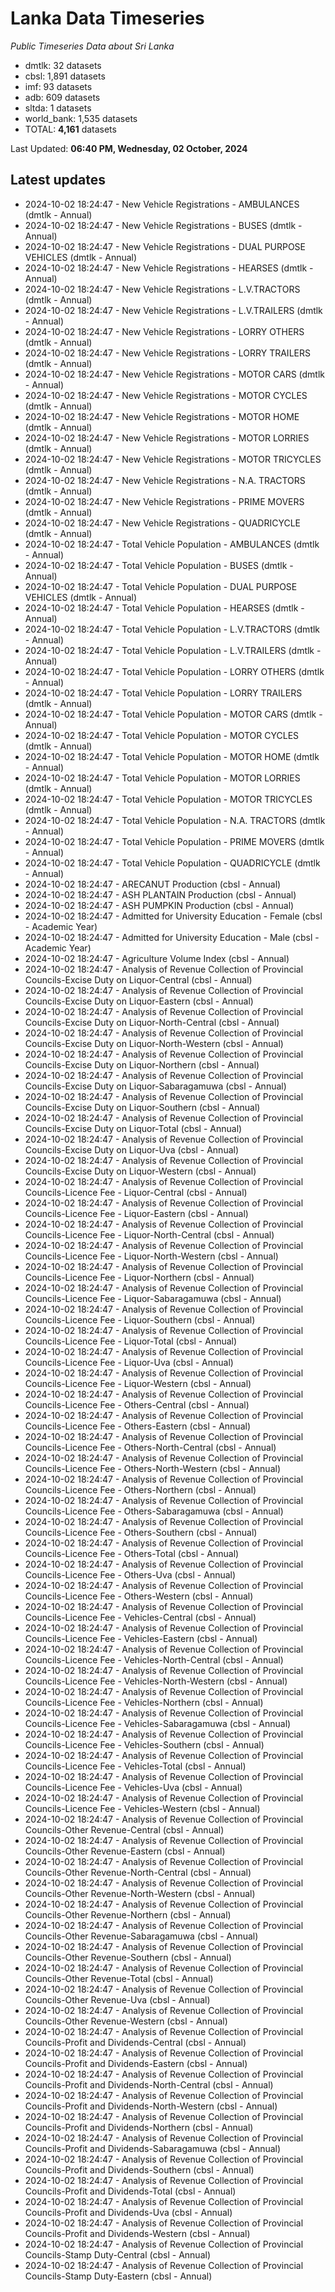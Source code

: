 # Lanka Data Timeseries
*Public Timeseries Data about Sri Lanka*

* dmtlk: 32 datasets
* cbsl: 1,891 datasets
* imf: 93 datasets
* adb: 609 datasets
* sltda: 1 datasets
* world_bank: 1,535 datasets
* TOTAL: **4,161** datasets

Last Updated: **06:40 PM, Wednesday, 02 October, 2024**

## Latest updates

* 2024-10-02 18:24:47 - New Vehicle Registrations - AMBULANCES (dmtlk - Annual)
* 2024-10-02 18:24:47 - New Vehicle Registrations - BUSES (dmtlk - Annual)
* 2024-10-02 18:24:47 - New Vehicle Registrations - DUAL PURPOSE VEHICLES (dmtlk - Annual)
* 2024-10-02 18:24:47 - New Vehicle Registrations - HEARSES (dmtlk - Annual)
* 2024-10-02 18:24:47 - New Vehicle Registrations - L.V.TRACTORS (dmtlk - Annual)
* 2024-10-02 18:24:47 - New Vehicle Registrations - L.V.TRAILERS (dmtlk - Annual)
* 2024-10-02 18:24:47 - New Vehicle Registrations - LORRY OTHERS (dmtlk - Annual)
* 2024-10-02 18:24:47 - New Vehicle Registrations - LORRY TRAILERS (dmtlk - Annual)
* 2024-10-02 18:24:47 - New Vehicle Registrations - MOTOR CARS (dmtlk - Annual)
* 2024-10-02 18:24:47 - New Vehicle Registrations - MOTOR CYCLES (dmtlk - Annual)
* 2024-10-02 18:24:47 - New Vehicle Registrations - MOTOR HOME (dmtlk - Annual)
* 2024-10-02 18:24:47 - New Vehicle Registrations - MOTOR LORRIES (dmtlk - Annual)
* 2024-10-02 18:24:47 - New Vehicle Registrations - MOTOR TRICYCLES (dmtlk - Annual)
* 2024-10-02 18:24:47 - New Vehicle Registrations - N.A. TRACTORS (dmtlk - Annual)
* 2024-10-02 18:24:47 - New Vehicle Registrations - PRIME MOVERS (dmtlk - Annual)
* 2024-10-02 18:24:47 - New Vehicle Registrations - QUADRICYCLE (dmtlk - Annual)
* 2024-10-02 18:24:47 - Total Vehicle Population - AMBULANCES (dmtlk - Annual)
* 2024-10-02 18:24:47 - Total Vehicle Population - BUSES (dmtlk - Annual)
* 2024-10-02 18:24:47 - Total Vehicle Population - DUAL PURPOSE VEHICLES (dmtlk - Annual)
* 2024-10-02 18:24:47 - Total Vehicle Population - HEARSES (dmtlk - Annual)
* 2024-10-02 18:24:47 - Total Vehicle Population - L.V.TRACTORS (dmtlk - Annual)
* 2024-10-02 18:24:47 - Total Vehicle Population - L.V.TRAILERS (dmtlk - Annual)
* 2024-10-02 18:24:47 - Total Vehicle Population - LORRY OTHERS (dmtlk - Annual)
* 2024-10-02 18:24:47 - Total Vehicle Population - LORRY TRAILERS (dmtlk - Annual)
* 2024-10-02 18:24:47 - Total Vehicle Population - MOTOR CARS (dmtlk - Annual)
* 2024-10-02 18:24:47 - Total Vehicle Population - MOTOR CYCLES (dmtlk - Annual)
* 2024-10-02 18:24:47 - Total Vehicle Population - MOTOR HOME (dmtlk - Annual)
* 2024-10-02 18:24:47 - Total Vehicle Population - MOTOR LORRIES (dmtlk - Annual)
* 2024-10-02 18:24:47 - Total Vehicle Population - MOTOR TRICYCLES (dmtlk - Annual)
* 2024-10-02 18:24:47 - Total Vehicle Population - N.A. TRACTORS (dmtlk - Annual)
* 2024-10-02 18:24:47 - Total Vehicle Population - PRIME MOVERS (dmtlk - Annual)
* 2024-10-02 18:24:47 - Total Vehicle Population - QUADRICYCLE (dmtlk - Annual)
* 2024-10-02 18:24:47 - ARECANUT Production (cbsl - Annual)
* 2024-10-02 18:24:47 - ASH PLANTAIN Production (cbsl - Annual)
* 2024-10-02 18:24:47 - ASH PUMPKIN Production (cbsl - Annual)
* 2024-10-02 18:24:47 - Admitted for University Education - Female (cbsl - Academic Year)
* 2024-10-02 18:24:47 - Admitted for University Education - Male (cbsl - Academic Year)
* 2024-10-02 18:24:47 - Agriculture Volume Index (cbsl - Annual)
* 2024-10-02 18:24:47 - Analysis of Revenue Collection of Provincial Councils-Excise Duty on Liquor-Central (cbsl - Annual)
* 2024-10-02 18:24:47 - Analysis of Revenue Collection of Provincial Councils-Excise Duty on Liquor-Eastern (cbsl - Annual)
* 2024-10-02 18:24:47 - Analysis of Revenue Collection of Provincial Councils-Excise Duty on Liquor-North-Central (cbsl - Annual)
* 2024-10-02 18:24:47 - Analysis of Revenue Collection of Provincial Councils-Excise Duty on Liquor-North-Western (cbsl - Annual)
* 2024-10-02 18:24:47 - Analysis of Revenue Collection of Provincial Councils-Excise Duty on Liquor-Northern (cbsl - Annual)
* 2024-10-02 18:24:47 - Analysis of Revenue Collection of Provincial Councils-Excise Duty on Liquor-Sabaragamuwa (cbsl - Annual)
* 2024-10-02 18:24:47 - Analysis of Revenue Collection of Provincial Councils-Excise Duty on Liquor-Southern (cbsl - Annual)
* 2024-10-02 18:24:47 - Analysis of Revenue Collection of Provincial Councils-Excise Duty on Liquor-Total (cbsl - Annual)
* 2024-10-02 18:24:47 - Analysis of Revenue Collection of Provincial Councils-Excise Duty on Liquor-Uva (cbsl - Annual)
* 2024-10-02 18:24:47 - Analysis of Revenue Collection of Provincial Councils-Excise Duty on Liquor-Western (cbsl - Annual)
* 2024-10-02 18:24:47 - Analysis of Revenue Collection of Provincial Councils-Licence Fee - Liquor-Central (cbsl - Annual)
* 2024-10-02 18:24:47 - Analysis of Revenue Collection of Provincial Councils-Licence Fee - Liquor-Eastern (cbsl - Annual)
* 2024-10-02 18:24:47 - Analysis of Revenue Collection of Provincial Councils-Licence Fee - Liquor-North-Central (cbsl - Annual)
* 2024-10-02 18:24:47 - Analysis of Revenue Collection of Provincial Councils-Licence Fee - Liquor-North-Western (cbsl - Annual)
* 2024-10-02 18:24:47 - Analysis of Revenue Collection of Provincial Councils-Licence Fee - Liquor-Northern (cbsl - Annual)
* 2024-10-02 18:24:47 - Analysis of Revenue Collection of Provincial Councils-Licence Fee - Liquor-Sabaragamuwa (cbsl - Annual)
* 2024-10-02 18:24:47 - Analysis of Revenue Collection of Provincial Councils-Licence Fee - Liquor-Southern (cbsl - Annual)
* 2024-10-02 18:24:47 - Analysis of Revenue Collection of Provincial Councils-Licence Fee - Liquor-Total (cbsl - Annual)
* 2024-10-02 18:24:47 - Analysis of Revenue Collection of Provincial Councils-Licence Fee - Liquor-Uva (cbsl - Annual)
* 2024-10-02 18:24:47 - Analysis of Revenue Collection of Provincial Councils-Licence Fee - Liquor-Western (cbsl - Annual)
* 2024-10-02 18:24:47 - Analysis of Revenue Collection of Provincial Councils-Licence Fee - Others-Central (cbsl - Annual)
* 2024-10-02 18:24:47 - Analysis of Revenue Collection of Provincial Councils-Licence Fee - Others-Eastern (cbsl - Annual)
* 2024-10-02 18:24:47 - Analysis of Revenue Collection of Provincial Councils-Licence Fee - Others-North-Central (cbsl - Annual)
* 2024-10-02 18:24:47 - Analysis of Revenue Collection of Provincial Councils-Licence Fee - Others-North-Western (cbsl - Annual)
* 2024-10-02 18:24:47 - Analysis of Revenue Collection of Provincial Councils-Licence Fee - Others-Northern (cbsl - Annual)
* 2024-10-02 18:24:47 - Analysis of Revenue Collection of Provincial Councils-Licence Fee - Others-Sabaragamuwa (cbsl - Annual)
* 2024-10-02 18:24:47 - Analysis of Revenue Collection of Provincial Councils-Licence Fee - Others-Southern (cbsl - Annual)
* 2024-10-02 18:24:47 - Analysis of Revenue Collection of Provincial Councils-Licence Fee - Others-Total (cbsl - Annual)
* 2024-10-02 18:24:47 - Analysis of Revenue Collection of Provincial Councils-Licence Fee - Others-Uva (cbsl - Annual)
* 2024-10-02 18:24:47 - Analysis of Revenue Collection of Provincial Councils-Licence Fee - Others-Western (cbsl - Annual)
* 2024-10-02 18:24:47 - Analysis of Revenue Collection of Provincial Councils-Licence Fee - Vehicles-Central (cbsl - Annual)
* 2024-10-02 18:24:47 - Analysis of Revenue Collection of Provincial Councils-Licence Fee - Vehicles-Eastern (cbsl - Annual)
* 2024-10-02 18:24:47 - Analysis of Revenue Collection of Provincial Councils-Licence Fee - Vehicles-North-Central (cbsl - Annual)
* 2024-10-02 18:24:47 - Analysis of Revenue Collection of Provincial Councils-Licence Fee - Vehicles-North-Western (cbsl - Annual)
* 2024-10-02 18:24:47 - Analysis of Revenue Collection of Provincial Councils-Licence Fee - Vehicles-Northern (cbsl - Annual)
* 2024-10-02 18:24:47 - Analysis of Revenue Collection of Provincial Councils-Licence Fee - Vehicles-Sabaragamuwa (cbsl - Annual)
* 2024-10-02 18:24:47 - Analysis of Revenue Collection of Provincial Councils-Licence Fee - Vehicles-Southern (cbsl - Annual)
* 2024-10-02 18:24:47 - Analysis of Revenue Collection of Provincial Councils-Licence Fee - Vehicles-Total (cbsl - Annual)
* 2024-10-02 18:24:47 - Analysis of Revenue Collection of Provincial Councils-Licence Fee - Vehicles-Uva (cbsl - Annual)
* 2024-10-02 18:24:47 - Analysis of Revenue Collection of Provincial Councils-Licence Fee - Vehicles-Western (cbsl - Annual)
* 2024-10-02 18:24:47 - Analysis of Revenue Collection of Provincial Councils-Other Revenue-Central (cbsl - Annual)
* 2024-10-02 18:24:47 - Analysis of Revenue Collection of Provincial Councils-Other Revenue-Eastern (cbsl - Annual)
* 2024-10-02 18:24:47 - Analysis of Revenue Collection of Provincial Councils-Other Revenue-North-Central (cbsl - Annual)
* 2024-10-02 18:24:47 - Analysis of Revenue Collection of Provincial Councils-Other Revenue-North-Western (cbsl - Annual)
* 2024-10-02 18:24:47 - Analysis of Revenue Collection of Provincial Councils-Other Revenue-Northern (cbsl - Annual)
* 2024-10-02 18:24:47 - Analysis of Revenue Collection of Provincial Councils-Other Revenue-Sabaragamuwa (cbsl - Annual)
* 2024-10-02 18:24:47 - Analysis of Revenue Collection of Provincial Councils-Other Revenue-Southern (cbsl - Annual)
* 2024-10-02 18:24:47 - Analysis of Revenue Collection of Provincial Councils-Other Revenue-Total (cbsl - Annual)
* 2024-10-02 18:24:47 - Analysis of Revenue Collection of Provincial Councils-Other Revenue-Uva (cbsl - Annual)
* 2024-10-02 18:24:47 - Analysis of Revenue Collection of Provincial Councils-Other Revenue-Western (cbsl - Annual)
* 2024-10-02 18:24:47 - Analysis of Revenue Collection of Provincial Councils-Profit and Dividends-Central (cbsl - Annual)
* 2024-10-02 18:24:47 - Analysis of Revenue Collection of Provincial Councils-Profit and Dividends-Eastern (cbsl - Annual)
* 2024-10-02 18:24:47 - Analysis of Revenue Collection of Provincial Councils-Profit and Dividends-North-Central (cbsl - Annual)
* 2024-10-02 18:24:47 - Analysis of Revenue Collection of Provincial Councils-Profit and Dividends-North-Western (cbsl - Annual)
* 2024-10-02 18:24:47 - Analysis of Revenue Collection of Provincial Councils-Profit and Dividends-Northern (cbsl - Annual)
* 2024-10-02 18:24:47 - Analysis of Revenue Collection of Provincial Councils-Profit and Dividends-Sabaragamuwa (cbsl - Annual)
* 2024-10-02 18:24:47 - Analysis of Revenue Collection of Provincial Councils-Profit and Dividends-Southern (cbsl - Annual)
* 2024-10-02 18:24:47 - Analysis of Revenue Collection of Provincial Councils-Profit and Dividends-Total (cbsl - Annual)
* 2024-10-02 18:24:47 - Analysis of Revenue Collection of Provincial Councils-Profit and Dividends-Uva (cbsl - Annual)
* 2024-10-02 18:24:47 - Analysis of Revenue Collection of Provincial Councils-Profit and Dividends-Western (cbsl - Annual)
* 2024-10-02 18:24:47 - Analysis of Revenue Collection of Provincial Councils-Stamp Duty-Central (cbsl - Annual)
* 2024-10-02 18:24:47 - Analysis of Revenue Collection of Provincial Councils-Stamp Duty-Eastern (cbsl - Annual)